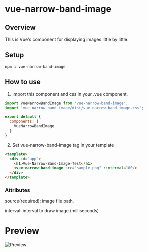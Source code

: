 # vue-narrow-band-image

## Overview

This is Vue's component for displaying images little by little.

## Setup

```
npm i vue-narrow-band-image
```

## How to use

1. Import this component and css in your .vue component.

```javascript
import VueNarrowBandImage from 'vue-narrow-band-image';
import 'vue-narrow-band-image/dist/vue-narrow-band-image.css';

export default {
  components: {
    VueNarrowBandImage
  }
}
```
2. Set vue-narrow-band-image tag in your template
  
```html
<template>
  <div id="app">
    <h1>Vue-Narrow-Band-Image-Test</h1>
    <vue-narrow-band-image src="sample.png" :interval=100/>
  </div>
</template>
```
### Attributes
source(required): image file path.

interval: interval to draw image.(milliseconds)

# Preview
![Preview](https://i.imgur.com/8IqRB1c.gif)
